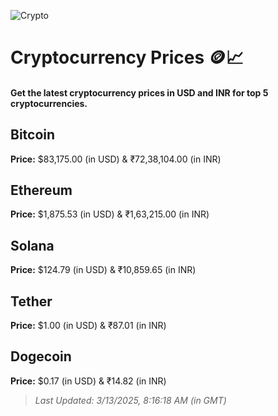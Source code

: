 
![Crypto](https://www.techguide.com.au/wp-content/uploads/2020/11/crypto3.jpeg)

# Cryptocurrency Prices 🪙📈

#### Get the latest cryptocurrency prices in USD and INR for top 5 cryptocurrencies.

## Bitcoin

**Price:** $83,175.00 (in USD) & ₹72,38,104.00 (in INR)

## Ethereum

**Price:** $1,875.53 (in USD) & ₹1,63,215.00 (in INR)

## Solana

**Price:** $124.79 (in USD) & ₹10,859.65 (in INR)

## Tether

**Price:** $1.00 (in USD) & ₹87.01 (in INR)

## Dogecoin

**Price:** $0.17 (in USD) & ₹14.82 (in INR)

> _Last Updated: 3/13/2025, 8:16:18 AM (in GMT)_
